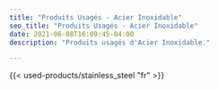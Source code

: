 ```yaml
---
title: "Produits Usagés - Acier Inoxidable"
seo_title: "Produits Usagés - Acier Inoxidable"
date: 2021-06-08T16:09:45-04:00
description: "Produits usagés d'Acier Inoxidable."

---
```


{{< used-products/stainless_steel "fr" >}}